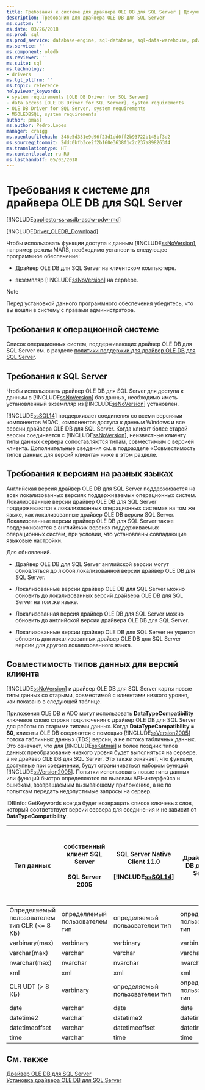 ```yaml
---
title: Требования к системе для драйвера OLE DB для SQL Server | Документы Microsoft
description: Требования для драйвера OLE DB для SQL Server
ms.custom: ''
ms.date: 03/26/2018
ms.prod: sql
ms.prod_service: database-engine, sql-database, sql-data-warehouse, pdw
ms.service: ''
ms.component: oledb
ms.reviewer: ''
ms.suite: sql
ms.technology:
- drivers
ms.tgt_pltfrm: ''
ms.topic: reference
helpviewer_keywords:
- system requirements [OLE DB Driver for SQL Server]
- data access [OLE DB Driver for SQL Server], system requirements
- OLE DB Driver for SQL Server, system requirements
- MSOLEDBSQL, system requirements
author: pmasl
ms.author: Pedro.Lopes
manager: craigg
ms.openlocfilehash: 346e5d331e9d96f23d1dd0ff2b93722b145bf3d2
ms.sourcegitcommit: 2ddc0bfb3ce2f2b160e3638f1c2c237a898263f4
ms.translationtype: HT
ms.contentlocale: ru-RU
ms.lasthandoff: 05/03/2018
---
```

# <a name="system-requirements-for-ole-db-driver-for-sql-server"></a>Требования к системе для драйвера OLE DB для SQL Server
[!INCLUDE[appliesto-ss-asdb-asdw-pdw-md](../../includes/appliesto-ss-asdb-asdw-pdw-md.md)]

[!INCLUDE[Driver_OLEDB_Download](../../includes/driver_oledb_download.md)]

  Чтобы использовать функции доступа к данным [!INCLUDE[ssNoVersion](../../includes/ssnoversion-md.md)], например режим MARS, необходимо установить следующее программное обеспечение:  

-   Драйвер OLE DB для SQL Server на клиентском компьютере.  

-   экземпляр [!INCLUDE[ssNoVersion](../../includes/ssnoversion-md.md)] на сервере.   

> [!NOTE]  
>  Перед установкой данного программного обеспечения убедитесь, что вы вошли в систему с правами администратора.  

## <a name="operating-system-requirements"></a>Требования к операционной системе  
 Список операционных систем, поддерживающих драйвер OLE DB для SQL Server см. в разделе [политики поддержки для драйвер OLE DB для SQL Server](../oledb/applications/support-policies-for-oledb-driver-for-sql-server.md).  

## <a name="sql-server-requirements"></a>Требования к SQL Server  
 Чтобы использовать драйвер OLE DB для SQL Server для доступа к данным в [!INCLUDE[ssNoVersion](../../includes/ssnoversion-md.md)] баз данных, необходимо иметь установленный экземпляр из [!INCLUDE[ssNoVersion](../../includes/ssnoversion-md.md)] установлен.  

 [!INCLUDE[ssSQL14](../../includes/sssql14-md.md)] поддерживает соединения со всеми версиями компонентов MDAC, компонентов доступа к данным Windows и все версии драйвера OLE DB для SQL Server. Когда клиент более старой версии соединяется с [!INCLUDE[ssNoVersion](../../includes/ssnoversion-md.md)], неизвестные клиенту типы данных сервера сопоставляются типам, совместимым с версией клиента. Дополнительные сведения см. в подразделе «Совместимость типов данных для версий клиента» ниже в этом разделе.  

## <a name="cross-language-requirements"></a>Требования к версиям на разных языках  
 Английская версия драйвер OLE DB для SQL Server поддерживается на всех локализованных версиях поддерживаемых операционных систем. Локализованные версии драйвер OLE DB для SQL Server поддерживаются в локализованных операционных системах на том же языке, как локализованные драйвер OLE DB версии SQL Server. Локализованные версии драйвер OLE DB для SQL Server также поддерживаются в английских версиях поддерживаемых операционных систем, при условии, что установлены совпадающие языковые настройки.  

 Для обновлений.  

-   Драйвер OLE DB для SQL Server английской версии могут обновляться до любой локализованной версии драйвер OLE DB для SQL Server.  

-   Локализованные версии драйвер OLE DB для SQL Server можно обновить до локализованных версий драйвера OLE DB для SQL Server на том же языке.  

-   Локализованная версия драйвер OLE DB для SQL Server можно обновить до английской версии драйвера OLE DB для SQL Server.  

-   Локализованные версии драйвер OLE DB для SQL Server не удается обновить для локализованных драйвер OLE DB для SQL Server версии для другого локализованного языка.  

## <a name="data-type-compatibility-for-client-versions"></a>Совместимость типов данных для версий клиента  
 [!INCLUDE[ssNoVersion](../../includes/ssnoversion-md.md)] и драйвер OLE DB для SQL Server карты новые типы данных со старыми, совместимой с клиентами низкого уровня, как показано в следующей таблице.  

 Приложения OLE DB и ADO могут использовать **DataTypeCompatibility** ключевое слово строки подключения с драйвер OLE DB для SQL Server для работы со старыми типами данных. Когда **DataTypeCompatibility = 80**, клиенты OLE DB соединятся с помощью [!INCLUDE[ssVersion2005](../../includes/ssversion2005-md.md)] потока табличных данных (TDS) версии, а не потока табличных данных. Это означает, что для [!INCLUDE[ssKatmai](../../includes/sskatmai-md.md)] и более поздних типов данных преобразование низкого уровня будет выполняться на сервере, а не драйвер OLE DB для SQL Server. Это также означает, что функции, доступные при соединении, будут ограничиваться набором функций [!INCLUDE[ssVersion2005](../../includes/ssversion2005-md.md)]. Попытки использовать новые типы данных или функций быстро определяются по вызовам API-интерфейса и ошибкам, возвращаемым вызывающему приложению, а не по попыткам передать недопустимые запросы на сервер.   


 IDBInfo::GetKeywords всегда будет возвращать список ключевых слов, который соответствует версии сервера для соединения и не зависит от **DataTypeCompatibility**.  

|Тип данных|собственный клиент SQL Server<br /><br />SQL Server 2005|SQL Server Native Client 11.0<br /><br /> [!INCLUDE[ssSQL14](../../includes/sssql14-md.md)]|Драйвер OLE DB для SQL Server|Компоненты доступа к данным Windows, компоненты MDAC и<br /><br /> Драйвер OLE DB для приложений SQL Server OLE DB со свойством DataTypeCompatibility = 80|  
|---------------|--------------------------------------------------|-------------------------------------------------------------|-------------------------------------------------------------|-------------------------------------------------------------------------------------------------------------------------------|  
|Определяемый пользователем тип CLR (\<= 8 КБ)|определяемый пользователем тип|определяемый пользователем тип|определяемый пользователем тип|Varbinary|  
|varbinary(max)|varbinary|varbinary|varbinary|image|  
|varchar(max)|varchar|varchar|varchar|Текст|  
|nvarchar(max)|nvarchar|nvarchar|nvarchar|Ntext|  
|xml|xml|xml|xml|Ntext|  
|CLR UDT (> 8 КБ)|varbinary|определяемый пользователем тип|определяемый пользователем тип|image|  
|date|varchar|date|date|Varchar|  
|datetime2|varchar|datetime2|datetime2|Varchar|  
|datetimeoffset|varchar|datetimeoffset|datetimeoffset|Varchar|  
|time|varchar|time|time|Varchar|  

## <a name="see-also"></a>См. также  
 [Драйвер OLE DB для SQL Server](../oledb/oledb-driver-for-sql-server.md)   
 [Установка драйвера OLE DB для SQL Server](../oledb/applications/installing-oledb-driver-for-sql-server.md)  
